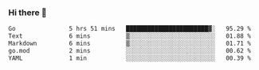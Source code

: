 ### Hi there 👋

<!--
**yeya24/yeya24** is a ✨ _special_ ✨ repository because its `README.md` (this file) appears on your GitHub profile.

Here are some ideas to get you started:

- 🔭 I’m currently working on ...
- 🌱 I’m currently learning ...
- 👯 I’m looking to collaborate on ...
- 🤔 I’m looking for help with ...
- 💬 Ask me about ...
- 📫 How to reach me: ...
- 😄 Pronouns: ...
- ⚡ Fun fact: ...
-->

<!--START_SECTION:waka-->

```txt
Go               5 hrs 51 mins   ███████████████████████▓░   95.29 %
Text             6 mins          ▒░░░░░░░░░░░░░░░░░░░░░░░░   01.88 %
Markdown         6 mins          ▒░░░░░░░░░░░░░░░░░░░░░░░░   01.71 %
go.mod           2 mins          ░░░░░░░░░░░░░░░░░░░░░░░░░   00.62 %
YAML             1 min           ░░░░░░░░░░░░░░░░░░░░░░░░░   00.39 %
```

<!--END_SECTION:waka-->
